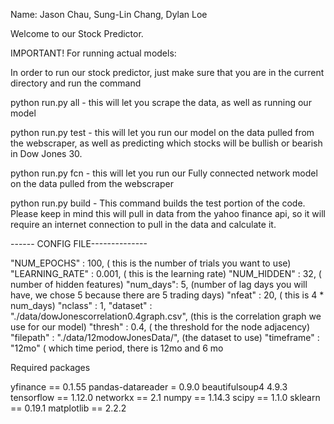 Name: Jason Chau, Sung-Lin Chang, Dylan Loe

Welcome to our Stock Predictor. 

IMPORTANT!
For running actual models:

In order to run our stock predictor, just make sure that you are in the current directory and run the command 

python run.py all - this will let you scrape the data, as well as running our model


python run.py test - this will let you run our model on the data pulled from the webscraper, as well as predicting which stocks will
be bullish or bearish in Dow Jones 30.

python run.py fcn - this will let you run our Fully connected network model on the data pulled from the webscraper

python run.py build - This command builds the test portion of the code. Please keep in mind this will pull in data from the yahoo finance api,
so it will require an internet connection to pull in the data and calculate it.


------ CONFIG FILE--------------

"NUM_EPOCHS" : 100, ( this is the number of trials you want to use)
"LEARNING_RATE" : 0.001, ( this is the learning rate)
"NUM_HIDDEN" : 32, ( number of hidden features)
"num_days": 5, (number of lag days you will have, we chose 5 because there are 5 trading days)
"nfeat" : 20, ( this is 4 * num_days)
"nclass" : 1, 
"dataset" : "./data/dowJonescorrelation0.4graph.csv", (this is the correlation graph we use for our model)
"thresh" : 0.4, ( the threshold for the node adjacency)
"filepath" : "./data/12modowJonesData/", (the dataset to use)
"timeframe" : "12mo" ( which time period, there is 12mo and 6 mo

Required packages

yfinance == 0.1.55
pandas-datareader = 0.9.0
beautifulsoup4 4.9.3
tensorflow == 1.12.0
networkx == 2.1
numpy == 1.14.3
scipy == 1.1.0
sklearn == 0.19.1
matplotlib == 2.2.2
